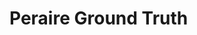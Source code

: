 Peraire Ground Truth
=====================

<!--
**You can delete the following three paragraphs, they are just there to explain what's going on**


*Notes on the template: you need to change the htr-united.yml file here so that you repository is correctly documented. Check https://htr-united.github.io/document-your-data.html to generate one.*

*Your data should go in the [./data](./data) folder where they should be put in subfolder, such as `./data/manuscript1/alto.xml`*

*The template contains the tools used by HTR-United, they are configured so that you don't need to do it yourself. This will allow for some quality control.*


## License

Complete here

## Description

Complete here

## Extent

Complete here

## Transcription guidelines

Complete here.

## Sources

Complete here.

-->
